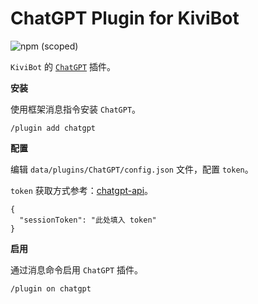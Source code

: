 # ChatGPT Plugin for KiviBot

![npm (scoped)](https://img.shields.io/npm/v/kivibot-plugin-chatgpt?color=527dec&label=kivibot-plugin-chatgpt&style=flat-square)

`KiviBot` 的 [`ChatGPT`](https://chat.openai.com) 插件。

**安装**

使用框架消息指令安装 `ChatGPT`。

```shell
/plugin add chatgpt
```

**配置**

编辑 `data/plugins/ChatGPT/config.json` 文件，配置 `token`。

`token` 获取方式参考：[chatgpt-api](https://github.com/transitive-bullshit/chatgpt-api#session-tokens)。

```jsonc
{
  "sessionToken": "此处填入 token"
}
```

**启用**

通过消息命令启用 `ChatGPT` 插件。

```shell
/plugin on chatgpt
```

